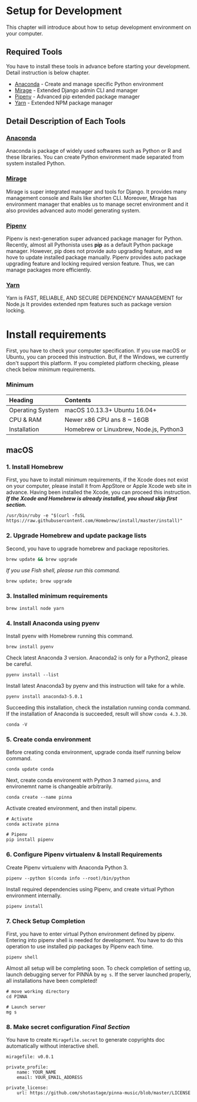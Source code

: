 # Setup for Development

This chapter will introduce about how to setup development environment on your computer.

## Required Tools

You have to install these tools in advance before starting your development.
Detail instruction is below chapter.

* [Anaconda](https://anaconda.org/anaconda/python) - Create and manage specific Python environment
* [Mirage](https://github.com/shotastage/mirage) - Extended Django admin CLI and manager
* [Pipenv](https://github.com/pypa/pipenv) - Advanced pip extended package manager
* [Yarn](https://yarnpkg.com/en/) - Extended NPM package manager

## Detail Description of Each Tools

### [Anaconda](https://anaconda.org/anaconda/python)

Anaconda is package of widely used softwares such as Python or R and these libraries.
You can create Python environment made separated from system installed Python.

### [Mirage](https://github.com/shotastage/mirage)

Mirage is super integrated manager and tools for Django. It provides many management console and Rails like
 shorten CLI.
Moreover, Mirage has environment manager that enables us to manage secret environment and it also provides
 advanced auto model generating system.

### [Pipenv](https://github.com/pypa/pipenv)

Pipenv is next-generation super advanced package manager for Python.
Recently, almost all Pythonista uses **pip** as a default Python package manager.
However, pip does not provide auto upgrading feature, and we hove to update installed package manually.
Pipenv provides auto package upgrading feature and locking required version feature.
Thus, we can manage packages more efficiently.

### [Yarn](https://yarnpkg.com/en/)

Yarn is FAST, RELIABLE, AND SECURE DEPENDENCY MANAGEMENT for Node.js
It provides extended npm features such as package version locking.

# Install requirements

First, you have to check your computer specification.
If you use macOS or Ubuntu, you can proceed this instruction. But, if the Windows, we currently don't support this platform.
If you completed platform checking, please check below minimum requirements.

### Minimum 

|     Heading      |            Contents           |
|:-----------------|:------------------------------|
| Operating System | macOS 10.13.3+  Ubuntu 16.04+ |
| CPU & RAM        | Newer x86 CPU ans 8 ~ 16GB    |
| Installation     | Homebrew or Linuxbrew, Node.js, Python3 |


## macOS

### 1. Install Homebrew

First, you have to install minimum requirements, if the Xcode does not exist on your computer, 
please install it from AppStore or Apple Xcode web site in advance.
Having been installed the Xcode, you can proceed this instruction.  
***If the Xcode and Homebrew is already installed, you shoud skip first section.***
```
/usr/bin/ruby -e "$(curl -fsSL https://raw.githubusercontent.com/Homebrew/install/master/install)"
```

### 2. Upgrade Homebrew and update package lists

Second, you have to upgrade homebrew and package repositories.

```bash
brew update && brew upgrade
```

*If you use Fish shell, please run this command.*

```fish
brew update; brew upgrade
```

### 3. Installed minimum requirements

```
brew install node yarn
```


### 4. Install Anaconda using pyenv

Install pyenv with Homebrew running this command.

```
brew install pyenv
```

Check latest Anaconda *3* version. Anaconda2 is only for a Python2, please be careful.

```
pyenv install --list
```

Install latest Anaconda3 by pyenv and this instruction will take for a while.

```
pyenv install anaconda3-5.0.1
```

Succeeding this installation, check the installation running conda command.
If the installation of Anaconda is succeeded, result will show `conda 4.3.30`.

```
conda -V
```

### 5. Create conda environment

Before creating conda environment, upgrade conda itself running below command.

```
conda update conda
```

Next, create conda environemt with Python 3 named `pinna`, and environemnt name is changeable arbitrarily.

```
conda create --name pinna
```

Activate created environment, and then install pipenv.

```
# Activate
conda activate pinna

# Pipenv
pip install pipenv
```

### 6. Configure Pipenv virtualenv & Install Requirements

Create Pipenv virtualenv with Anaconda Python 3.

```
pipenv --python $(conda info --root)/bin/python
```

Install required dependencies using Pipenv, and create virtual Python environment internally.

```
pipenv install
```

### 7. Check Setup Completion

First, you have to enter virtual Python environment defined by pipenv. Entering into pipenv shell is needed for 
development. You have to do this operation to use installed pip packages by Pipenv each time.

```
pipenv shell
```

Almost all setup will be completing soon. To check completion of setting up, launch debugging server for PINNA by `mg s`.
If the server launched properly, all installations have been completed!

```
# move working directory
cd PINNA

# Launch server
mg s
```

### 8. Make secret configuration ***Final Section***

You have to create  `Miragefile.secret` to generate copyrights doc automatically without interactive shell.

```
miragefile: v0.0.1

private_profile:
    name: YOUR_NAME
    email: YOUR_EMAIL_ADDRESS

private_license:
    url: https://github.com/shotastage/pinna-music/blob/master/LICENSE

```
